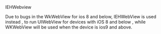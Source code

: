 IEHWebview 

Due to bugs in the WkWebView for ios 8 and below, IEHWebView is used instead , to run UIWebView for devices with iOS 8 and below , 
while WKWebView will be used when the device is ios9 and above.

